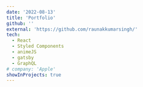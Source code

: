 ```yaml
---
date: '2022-08-13'
title: 'Portfolio'
github: ''
external: 'https://github.com/raunakkumarsingh/'
tech:
  - React
  - Styled Components
  - animeJS
  - gatsby
  - GraphQL
# company: 'Apple'
showInProjects: true
---
```



